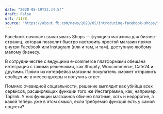 ```yaml
---
date: "2020-05-19T22:34:54"
draft: False
url: /1178
source: "https://about.fb.com/news/2020/05/introducing-facebook-shops/"
---
```


Facebook начинает выкатывать Shops — функцию магазина для бизнес-страниц, которая позволит быстро настроить простой магазин прямо внутри Facebook или Instagram (или и там, и там), доступную любому малому бизнесу.

В сотрудничестве с ведущими e-commerce платформами обещана интеграция с такими решениями, как Shopify, Woocommerce, Cafe24 и другими. Прямо из интерфейса магазина покупатель сможет отправить сообщение в мессенджеры и получить ответ.

Помимо очевидной социальности, решение выглядит как убийца всех сервисов, расширяющих функции того же Инстаграмма, как, например, Taplink. У них функции магазинов обычно платные, хоть и недорогие, а какой теперь уже в этом смысл, если требуемая функция есть у самой соцсети?
